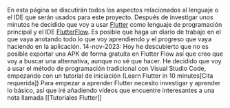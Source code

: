 En esta página se discutirán todos los aspectos relacionados al lenguaje o el IDE que serán usados para este proyecto.
Después de investigar unos minutos he decidido que voy a usar [Flutter](https://flutter.dev) como lenguaje de programación principal y el IDE [FlutterFlow](https://flutterflow.io).
Es posible que haga un diario de trabajo en el que vaya anotando todo lo que voy aprendiendo y el progreso que vaya haciendo en la aplicación.
14-nov-2023: Hoy he descubierto que no es posible exportar una APK de forma gratuita en Flutter Flow así que creo que voy a buscar una alternativa, aunque no sé que hacer.
He decidido que voy a usar el método de programación tradicional con Visual Studio Code, empezando con un tutorial de iniciación (Learn Flutter in 10 minutes[Cita requerida])
Para empezar a aprender Flutter necesito investigar y aprender lo básico, así que iré añadiendo vídeos que encuentre interesantes a una nota llamada [[Tutoriales Flutter]]